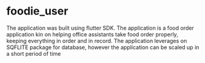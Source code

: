# foodie_user

The application was built using flutter SDK. The application is a food order application kin on helping office assistants take food order properly, keeping everything in order and in record. The application leverages on SQFLITE package for database, however the application can be scaled up in a short period of time